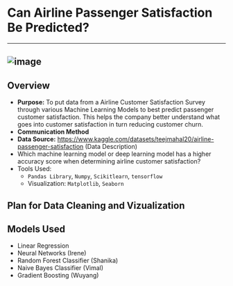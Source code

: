 # Can Airline Passenger Satisfaction Be Predicted? 
---
![image](https://user-images.githubusercontent.com/103383489/196054657-e5a36f72-5994-46ae-8d4e-c41e7d3db6ee.png)
---
## Overview 
* **Purpose:** To put data from a Airline Customer Satisfaction Survey through various Machine Learning Models to best predict passenger customer satisfaction. This helps the company better understand what goes into customer satisfaction in turn reducing customer churn.
* **Communication Method** 
* **Data Source:** https://www.kaggle.com/datasets/teejmahal20/airline-passenger-satisfaction
(Data Description)
* Which machine learning model or deep learning model has a higher accuracy score when determining airline customer satisfaction?
* Tools Used: 
  *  `Pandas Library`, `Numpy`, `Scikitlearn`, `tensorflow`
  *  Visualization: `Matplotlib`, `Seaborn`
  
## Plan for Data Cleaning and Vizualization
## Models Used
* Linear Regression
* Neural Networks (Irene)
* Random Forest Classifier (Shanika)
* Naive Bayes Classifier (Vimal)
* Gradient Boosting (Wuyang)
